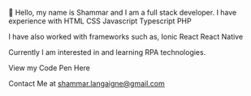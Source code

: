 👋 Hello, my name is Shammar and I am a full stack developer. 
I have experience with 
  HTML 
  CSS 
  Javascript 
  Typescript 
  PHP
  
I have also worked with frameworks such as, 
  Ionic 
  React 
  React Native 

Currently I am interested in and learning RPA technologies.

View my Code Pen Here 

Contact Me at shammar.langaigne@gmail.com

<!---
Shami15/Shami15 is a ✨ special ✨ repository because its `README.md` (this file) appears on your GitHub profile.
You can click the Preview link to take a look at your changes.
--->
